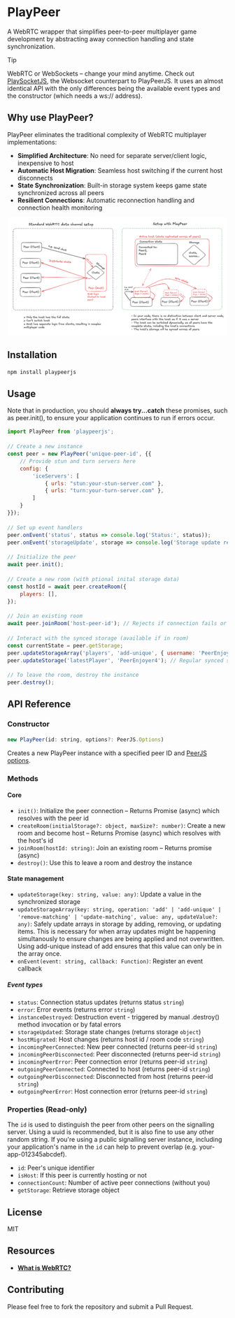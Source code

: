 # PlayPeer

A WebRTC wrapper that simplifies peer-to-peer multiplayer game development by abstracting away connection handling and state synchronization.

> [!TIP]
> WebRTC or WebSockets – change your mind anytime.
> Check out [PlaySocketJS](https://github.com/therealPaulPlay/PlaySocketJS), the
> Websocket counterpart to PlayPeerJS. It uses an almost identical API with the only differences
> being the available event types and the constructor (which needs a ws:// address).

## Why use PlayPeer?

PlayPeer eliminates the traditional complexity of WebRTC multiplayer implementations:

- **Simplified Architecture**: No need for separate server/client logic, inexpensive to host
- **Automatic Host Migration**: Seamless host switching if the current host disconnects
- **State Synchronization**: Built-in storage system keeps game state synchronized across all peers
- **Resilient Connections**: Automatic reconnection handling and connection health monitoring

![Diagram explaining the difference](/resources/explanation.png)

## Installation

```bash
npm install playpeerjs
```

## Usage

Note that in production, you should **always try...catch** these promises, such as peer.init(), to ensure your application continues to run if errors occur.

```javascript
import PlayPeer from 'playpeerjs';

// Create a new instance
const peer = new PlayPeer('unique-peer-id', {{
    // Provide stun and turn servers here
    config: {
        'iceServers': [
            { urls: "stun:your-stun-server.com" },
            { urls: "turn:your-turn-server.com" },
        ]
    }
}});

// Set up event handlers
peer.onEvent('status', status => console.log('Status:', status));
peer.onEvent('storageUpdate', storage => console.log('Storage update received:', storage));

// Initialize the peer
await peer.init();

// Create a new room (with ptional inital storage data)
const hostId = await peer.createRoom({
    players: [],
});

// Join an existing room
await peer.joinRoom('host-peer-id'); // Rejects if connection fails or times out

// Interact with the synced storage (available if in room)
const currentState = peer.getStorage;
peer.updateStorageArray('players', 'add-unique', { username: 'PeerEnjoyer4', level: 2 }); // Special method to enable safe, simultaneous storage updates for arrays
peer.updateStorage('latestPlayer', 'PeerEnjoyer4'); // Regular synced storage update

// To leave the room, destroy the instance
peer.destroy();
```

## API Reference

### Constructor

```javascript
new PlayPeer(id: string, options?: PeerJS.Options)
```

Creates a new PlayPeer instance with a specified peer ID and [PeerJS options](https://peerjs.com/docs/#peer-options).

### Methods

#### Core

- `init()`: Initialize the peer connection – Returns Promise (async) which resolves with the peer id
- `createRoom(initialStorage?: object, maxSize?: number)`: Create a new room and become host – Returns Promise (async) which resolves with the host's id
- `joinRoom(hostId: string)`: Join an existing room – Returns promise (async)
- `destroy()`: Use this to leave a room and destroy the instance

#### State management

- `updateStorage(key: string, value: any)`: Update a value in the synchronized storage
- `updateStorageArray(key: string, operation: 'add' | 'add-unique' | 'remove-matching' | 'update-matching', value: any, updateValue?: any)`: Safely update arrays in storage by adding, removing, or updating items. This is necessary for when array updates might be happening simultanously to ensure changes are being applied and not overwritten. Using add-unique instead of add ensures that this value can only be in the array once.
- `onEvent(event: string, callback: Function)`: Register an event callback

##### Event types

- `status`: Connection status updates (returns status `string`)
- `error`: Error events (returns error `string`)
- `instanceDestroyed`: Destruction event - triggered by manual .destroy() method invocation or by fatal errors
- `storageUpdated`: Storage state changes (returns storage `object`)
- `hostMigrated`: Host changes (returns host id / room code `string`)
- `incomingPeerConnected`: New peer connected (returns peer-id `string`)
- `incomingPeerDisconnected`: Peer disconnected (returns peer-id `string`)
- `incomingPeerError`: Peer connection error (returns peer-id `string`)
- `outgoingPeerConnected`: Connected to host (returns peer-id `string`)
- `outgoingPeerDisconnected`: Disconnected from host (returns peer-id `string`)
- `outgoingPeerError`: Host connection error (returns peer-id `string`)

### Properties (Read-only)

The `id` is used to distinguish the peer from other peers on the signalling server. 
Using a uuid is recommended, but it is also fine to use any other random string. If you're using a public signalling server instance, including
your application's name in the `id` can help to prevent overlap (e.g. your-app-012345abcdef). 

- `id`: Peer's unique identifier
- `isHost`: If this peer is currently hosting or not
- `connectionCount`: Number of active peer connections (without you)
- `getStorage`: Retrieve storage object

## License

MIT

## Resources
- [**What is WebRTC?**](https://developer.mozilla.org/en-US/docs/Web/API/WebRTC_API)

## Contributing

Please feel free to fork the repository and submit a Pull Request.